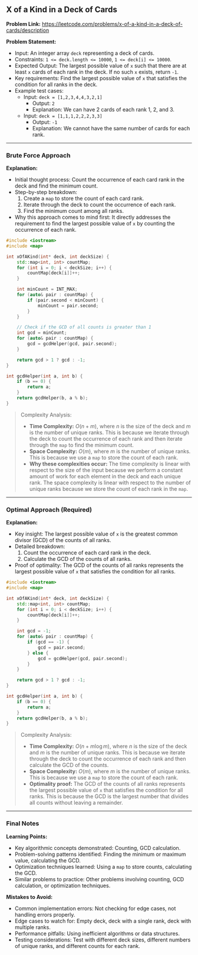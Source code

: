 ## X of a Kind in a Deck of Cards

**Problem Link:** https://leetcode.com/problems/x-of-a-kind-in-a-deck-of-cards/description

**Problem Statement:**
- Input: An integer array `deck` representing a deck of cards.
- Constraints: `1 <= deck.length <= 10000`, `1 <= deck[i] <= 10000`.
- Expected Output: The largest possible value of `x` such that there are at least `x` cards of each rank in the deck. If no such `x` exists, return `-1`.
- Key requirements: Find the largest possible value of `x` that satisfies the condition for all ranks in the deck.
- Example test cases:
  - Input: `deck = [1,2,3,4,4,3,2,1]`
    - Output: `2`
    - Explanation: We can have 2 cards of each rank 1, 2, and 3.
  - Input: `deck = [1,1,1,2,2,2,3,3]`
    - Output: `-1`
    - Explanation: We cannot have the same number of cards for each rank.

---

### Brute Force Approach

**Explanation:**
- Initial thought process: Count the occurrence of each card rank in the deck and find the minimum count.
- Step-by-step breakdown:
  1. Create a `map` to store the count of each card rank.
  2. Iterate through the deck to count the occurrence of each rank.
  3. Find the minimum count among all ranks.
- Why this approach comes to mind first: It directly addresses the requirement to find the largest possible value of `x` by counting the occurrence of each rank.

```cpp
#include <iostream>
#include <map>

int xOfAKind(int* deck, int deckSize) {
    std::map<int, int> countMap;
    for (int i = 0; i < deckSize; i++) {
        countMap[deck[i]]++;
    }

    int minCount = INT_MAX;
    for (auto& pair : countMap) {
        if (pair.second < minCount) {
            minCount = pair.second;
        }
    }

    // Check if the GCD of all counts is greater than 1
    int gcd = minCount;
    for (auto& pair : countMap) {
        gcd = gcdHelper(gcd, pair.second);
    }

    return gcd > 1 ? gcd : -1;
}

int gcdHelper(int a, int b) {
    if (b == 0) {
        return a;
    }
    return gcdHelper(b, a % b);
}
```

> Complexity Analysis:
> - **Time Complexity:** $O(n + m)$, where $n$ is the size of the deck and $m$ is the number of unique ranks. This is because we iterate through the deck to count the occurrence of each rank and then iterate through the `map` to find the minimum count.
> - **Space Complexity:** $O(m)$, where $m$ is the number of unique ranks. This is because we use a `map` to store the count of each rank.
> - **Why these complexities occur:** The time complexity is linear with respect to the size of the input because we perform a constant amount of work for each element in the deck and each unique rank. The space complexity is linear with respect to the number of unique ranks because we store the count of each rank in the `map`.

---

### Optimal Approach (Required)

**Explanation:**
- Key insight: The largest possible value of `x` is the greatest common divisor (GCD) of the counts of all ranks.
- Detailed breakdown:
  1. Count the occurrence of each card rank in the deck.
  2. Calculate the GCD of the counts of all ranks.
- Proof of optimality: The GCD of the counts of all ranks represents the largest possible value of `x` that satisfies the condition for all ranks.

```cpp
#include <iostream>
#include <map>

int xOfAKind(int* deck, int deckSize) {
    std::map<int, int> countMap;
    for (int i = 0; i < deckSize; i++) {
        countMap[deck[i]]++;
    }

    int gcd = -1;
    for (auto& pair : countMap) {
        if (gcd == -1) {
            gcd = pair.second;
        } else {
            gcd = gcdHelper(gcd, pair.second);
        }
    }

    return gcd > 1 ? gcd : -1;
}

int gcdHelper(int a, int b) {
    if (b == 0) {
        return a;
    }
    return gcdHelper(b, a % b);
}
```

> Complexity Analysis:
> - **Time Complexity:** $O(n + m \log m)$, where $n$ is the size of the deck and $m$ is the number of unique ranks. This is because we iterate through the deck to count the occurrence of each rank and then calculate the GCD of the counts.
> - **Space Complexity:** $O(m)$, where $m$ is the number of unique ranks. This is because we use a `map` to store the count of each rank.
> - **Optimality proof:** The GCD of the counts of all ranks represents the largest possible value of `x` that satisfies the condition for all ranks. This is because the GCD is the largest number that divides all counts without leaving a remainder.

---

### Final Notes

**Learning Points:**
- Key algorithmic concepts demonstrated: Counting, GCD calculation.
- Problem-solving patterns identified: Finding the minimum or maximum value, calculating the GCD.
- Optimization techniques learned: Using a `map` to store counts, calculating the GCD.
- Similar problems to practice: Other problems involving counting, GCD calculation, or optimization techniques.

**Mistakes to Avoid:**
- Common implementation errors: Not checking for edge cases, not handling errors properly.
- Edge cases to watch for: Empty deck, deck with a single rank, deck with multiple ranks.
- Performance pitfalls: Using inefficient algorithms or data structures.
- Testing considerations: Test with different deck sizes, different numbers of unique ranks, and different counts for each rank.